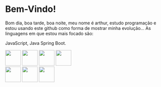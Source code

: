 <h1>Bem-Vindo!</h1>

Bom dia, boa tarde, boa noite, meu nome é arthur, estudo programação e estou usando este github como forma de mostrar minha evolução...
As linguagens em que estou mais focado são:

JavaScript, 
Java Spring Boot.

<div id="Tecnologias" style="margin: auto">
  <img src="https://raw.githubusercontent.com/marwin1991/profile-technology-icons/refs/heads/main/icons/javascript.png" width="50em">
  <img src="https://raw.githubusercontent.com/marwin1991/profile-technology-icons/refs/heads/main/icons/html.png" width="50em">
  <img src="https://raw.githubusercontent.com/marwin1991/profile-technology-icons/refs/heads/main/icons/css.png" width="50em">
  <img src="https://raw.githubusercontent.com/marwin1991/profile-technology-icons/refs/heads/main/icons/bootstrap.png" width="50em"><br>
  <img src="https://raw.githubusercontent.com/marwin1991/profile-technology-icons/refs/heads/main/icons/java.png" width="50em">
  <img src="https://raw.githubusercontent.com/marwin1991/profile-technology-icons/refs/heads/main/icons/spring.png" width="50em">
  <img src="https://raw.githubusercontent.com/marwin1991/profile-technology-icons/refs/heads/main/icons/sqlite.png" width="50em">
</div>
